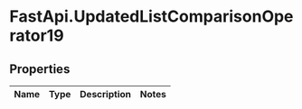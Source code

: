 # FastApi.UpdatedListComparisonOperator19

## Properties
Name | Type | Description | Notes
------------ | ------------- | ------------- | -------------
